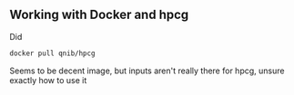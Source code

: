 ## Working with Docker and hpcg

Did

```bash
docker pull qnib/hpcg
```
Seems to be decent image, but inputs aren't really there for hpcg, unsure exactly how to use it


